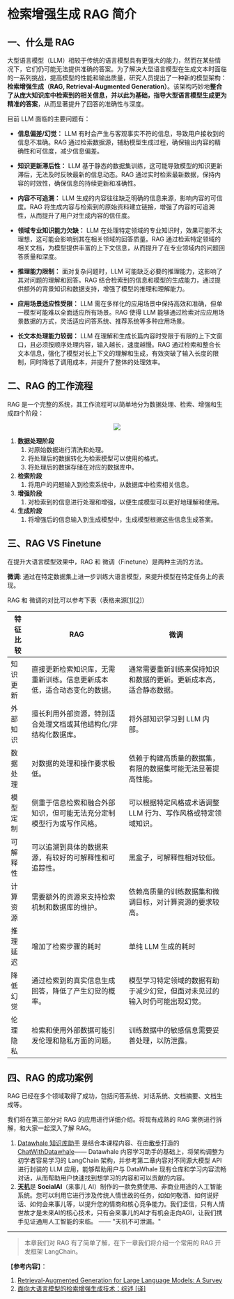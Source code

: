 # 检索增强生成 RAG 简介

## 一、什么是 RAG

大型语言模型（LLM）相较于传统的语言模型具有更强大的能力，然而在某些情况下，它们仍可能无法提供准确的答案。为了解决大型语言模型在生成文本时面临的一系列挑战，提高模型的性能和输出质量，研究人员提出了一种新的模型架构：**检索增强生成（RAG, Retrieval-Augmented Generation）**。该架构巧妙地**整合了从庞大知识库中检索到的相关信息，并以此为基础，指导大型语言模型生成更为精准的答案**，从而显著提升了回答的准确性与深度。

目前 LLM 面临的主要问题有：

- **信息偏差/幻觉：** LLM 有时会产生与客观事实不符的信息，导致用户接收到的信息不准确。RAG 通过检索数据源，辅助模型生成过程，确保输出内容的精确性和可信度，减少信息偏差。

- **知识更新滞后性：** LLM 基于静态的数据集训练，这可能导致模型的知识更新滞后，无法及时反映最新的信息动态。RAG 通过实时检索最新数据，保持内容的时效性，确保信息的持续更新和准确性。

- **内容不可追溯：** LLM 生成的内容往往缺乏明确的信息来源，影响内容的可信度。RAG 将生成内容与检索到的原始资料建立链接，增强了内容的可追溯性，从而提升了用户对生成内容的信任度。

- **领域专业知识能力欠缺：** LLM 在处理特定领域的专业知识时，效果可能不太理想，这可能会影响到其在相关领域的回答质量。RAG 通过检索特定领域的相关文档，为模型提供丰富的上下文信息，从而提升了在专业领域内的问题回答质量和深度。

- **推理能力限制：** 面对复杂问题时，LLM 可能缺乏必要的推理能力，这影响了其对问题的理解和回答。RAG 结合检索到的信息和模型的生成能力，通过提供额外的背景知识和数据支持，增强了模型的推理和理解能力。

- **应用场景适应性受限：** LLM 需在多样化的应用场景中保持高效和准确，但单一模型可能难以全面适应所有场景。RAG 使得 LLM 能够通过检索对应应用场景数据的方式，灵活适应问答系统、推荐系统等多种应用场景。

- **长文本处理能力较弱：** LLM 在理解和生成长篇内容时受限于有限的上下文窗口，且必须按顺序处理内容，输入越长，速度越慢。RAG 通过检索和整合长文本信息，强化了模型对长上下文的理解和生成，有效突破了输入长度的限制，同时降低了调用成本，并提升了整体的处理效率。

## 二、RAG 的工作流程

RAG 是一个完整的系统，其工作流程可以简单地分为数据处理、检索、增强和生成四个阶段：

<div align=center>
<img src="../../figures/C1-2-RAG.png">
</div>

1. **数据处理阶段**
    1. 对原始数据进行清洗和处理。
    2. 将处理后的数据转化为检索模型可以使用的格式。
    3. 将处理后的数据存储在对应的数据库中。
2. **检索阶段**
    1. 将用户的问题输入到检索系统中，从数据库中检索相关信息。
3. **增强阶段**
    1. 对检索到的信息进行处理和增强，以便生成模型可以更好地理解和使用。
4. **生成阶段**
    1. 将增强后的信息输入到生成模型中，生成模型根据这些信息生成答案。

## 三、RAG VS Finetune

在提升大语言模型效果中，RAG 和 微调（Finetune）是两种主流的方法。 

**微调**: 通过在特定数据集上进一步训练大语言模型，来提升模型在特定任务上的表现。

RAG 和 微调的对比可以参考下表（表格来源[[1](https://arxiv.org/abs/2312.10997)][[2](https://baoyu.io/translations/ai-paper/2312.10997-retrieval-augmented-generation-for-large-language-models-a-survey)]）

| 特征比较 | RAG | 微调 |
| --- | --- | --- |
| 知识更新 | 直接更新检索知识库，无需重新训练。信息更新成本低，适合动态变化的数据。 | 通常需要重新训练来保持知识和数据的更新。更新成本高，适合静态数据。 |
| 外部知识 | 擅长利用外部资源，特别适合处理文档或其他结构化/非结构化数据库。 | 将外部知识学习到 LLM 内部。 |
| 数据处理 | 对数据的处理和操作要求极低。 | 依赖于构建高质量的数据集，有限的数据集可能无法显著提高性能。 |
| 模型定制 | 侧重于信息检索和融合外部知识，但可能无法充分定制模型行为或写作风格。 | 可以根据特定风格或术语调整 LLM 行为、写作风格或特定领域知识。 |
| 可解释性 | 可以追溯到具体的数据来源，有较好的可解释性和可追踪性。 | 黑盒子，可解释性相对较低。 |
| 计算资源 | 需要额外的资源来支持检索机制和数据库的维护。 | 依赖高质量的训练数据集和微调目标，对计算资源的要求较高。 |
| 推理延迟 | 增加了检索步骤的耗时 | 单纯 LLM 生成的耗时 |
| 降低幻觉 | 通过检索到的真实信息生成回答，降低了产生幻觉的概率。 | 模型学习特定领域的数据有助于减少幻觉，但面对未见过的输入时仍可能出现幻觉。 |
| 伦理隐私 | 检索和使用外部数据可能引发伦理和隐私方面的问题。 | 训练数据中的敏感信息需要妥善处理，以防泄露。 |

## 四、RAG 的成功案例

RAG 已经在多个领域取得了成功，包括问答系统、对话系统、文档摘要、文档生成等。

我们将在第三部分对 RAG 的应用进行详细介绍。将现有成熟的 RAG 案例进行拆解，和大家一起深入了解 RAG。

1. [Datawhale 知识库助手](https://github.com/logan-zou/Chat_with_Datawhale_langchain) 是结合本课程内容、在由[散步](https://github.com/sanbuphy)打造的 [ChatWithDatawhale](https://github.com/sanbuphy/ChatWithDatawhale)—— Datawhale 内容学习助手的基础上，将架构调整为初学者容易学习的 LangChain 架构，并参考第二章内容对不同源大模型 API 进行封装的 LLM 应用，能够帮助用户与 DataWhale 现有仓库和学习内容流畅对话，从而帮助用户快速找到想学习的内容和可以贡献的内容。
2. [**天机**](https://github.com/SocialAI-tianji/Tianji)是 **SocialAI**（来事儿 AI）制作的一款免费使用、非商业用途的人工智能系统。您可以利用它进行涉及传统人情世故的任务，如如何敬酒、如何说好话、如何会来事儿等，以提升您的情商和核心竞争能力。我们坚信，只有人情世故才是未来AI的核心技术，只有会来事儿的AI才有机会走向AGI，让我们携手见证通用人工智能的来临。 —— "天机不可泄漏。"

---
>本章我们对 RAG 有了简单了解，在下一章我们将介绍一个常用的 RAG 开发框架 LangChain。

【**参考内容**】：

1. [Retrieval-Augmented Generation for Large Language Models: A Survey](https://arxiv.org/abs/2312.10997)
2. [面向大语言模型的检索增强生成技术：综述 [译]](https://baoyu.io/translations/ai-paper/2312.10997-retrieval-augmented-generation-for-large-language-models-a-survey)
